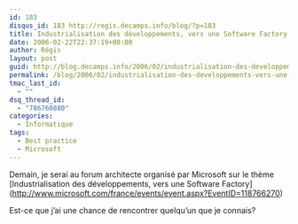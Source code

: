 ```yaml
---
id: 183
disqus_id: 183 http://regis.decamps.info/blog/?p=183
title: Industrialisation des développements, vers une Software Factory
date: 2006-02-22T22:37:19+00:00
author: Régis
layout: post
guid: http://blog.decamps.info/2006/02/industrialisation-des-developpements-vers-une-software-factory/
permalink: /blog/2006/02/industrialisation-des-developpements-vers-une-software-factory/
tmac_last_id:
  - ""
dsq_thread_id:
  - "786760880"
categories:
  - Informatique
tags:
  - Best practice
  - Microsoft
---
```

Demain, je serai au forum architecte organisé par Microsoft sur le thème \[Industrialisation des développements, vers une Software Factory\](http://www.microsoft.com/france/events/event.aspx?EventID=118766270)

Est-ce que j’ai une chance de rencontrer quelqu’un que je connais?
